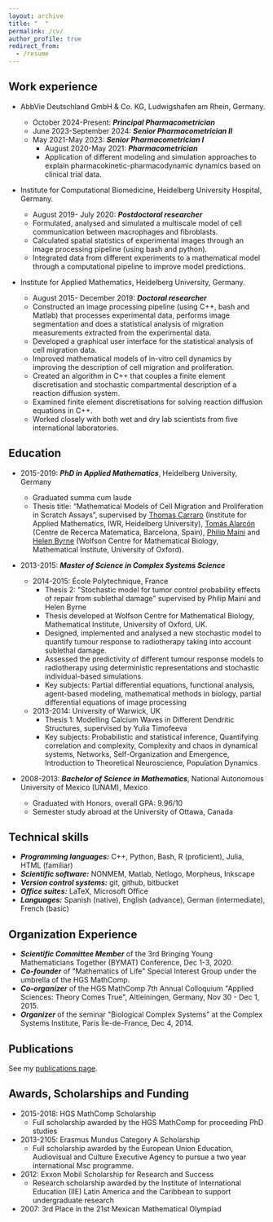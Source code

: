 ```yaml
---
layout: archive
title: "  "
permalink: /cv/
author_profile: true
redirect_from:
  - /resume
---
```


## Work experience

* AbbVie Deutschland GmbH & Co. KG, Ludwigshafen am Rhein, Germany.
	* October 2024-Present: ***Principal Pharmacometrician***
	* June 2023-September 2024: ***Senior Pharmacometrician II***
  * May 2021-May 2023: ***Senior Pharmacometrician I***
	* August 2020-May 2021: ***Pharmacometrician***
	* Application of different modeling and simulation approaches to explain pharmacokinetic-pharmacodynamic dynamics based on clinical trial data.

*  Institute for Computational Biomedicine, Heidelberg University Hospital, Germany.
	* August 2019- July 2020: ***Postdoctoral researcher***
	* Formulated, analysed and simulated a multiscale model of cell communication between macrophages and fibroblasts.
	* Calculated spatial statistics of experimental images through an image processing pipeline (using bash and python).
	* Integrated data from different experiments to a mathematical model through a computational pipeline to improve model predictions.

* Institute for Applied Mathematics, Heidelberg University, Germany.
	* August 2015- December 2019: ***Doctoral researcher***
	* Constructed an image processing pipeline (using C++, bash and Matlab) that processes experimental data, performs image segmentation and does a statistical analysis of migration measurements extracted from the experimental data.
	* Developed a graphical user interface for the statistical analysis of cell migration data.
	* Improved mathematical models of in-vitro cell dynamics by improving the description of cell migration and proliferation.
	* Created an algorithm  in C++ that couples a finite element discretisation and stochastic compartmental description of a reaction diffusion system.
	* Examined finite element discretisations for solving reaction diffusion equations in C++.
	* Worked closely with both wet and dry lab scientists from five international laboratories.

## Education

* 2015-2019: ***PhD in Applied Mathematics***, Heidelberg University, Germany
	* Graduated summa cum laude
	* Thesis title:  “Mathematical Models of Cell Migration and Proliferation in Scratch Assays”, supervised by [Thomas Carraro](https://numerik.iwr.uni-heidelberg.de/~carraro/?page_id=119) (Institute for Applied Mathematics, IWR, Heidelberg University), [Tomás Alarcón](https://sites.google.com/site/tomasalarc/home) (Centre de Recerca Matematica, Barcelona, Spain), [Philip Maini](https://people.maths.ox.ac.uk/maini/) and [Helen Byrne](https://www.maths.ox.ac.uk/people/helen.byrne) (Wolfson Centre for Mathematical Biology, Mathematical Institute, University of Oxford).

* 2013-2015: ***Master of Science in Complex Systems Science***
	* 2014-2015: École Polytechnique, France
		* Thesis 2: "Stochastic model for tumor control probability effects of repair from sublethal damage" supervised by Philip Maini and Helen Byrne
		* Thesis developed at  Wolfson Centre for Mathematical Biology, Mathematical Institute, University of Oxford, UK.
		* Designed, implemented and analysed a new stochastic model to quantify tumour response to radiotherapy taking into account sublethal damage.
		* Assessed the predictivity of different tumour response models to radiotherapy using deterministic representations and stochastic individual-based simulations.
		* Key subjects: Partial differential equations, functional analysis, agent-based modeling, mathematical methods in biology, partial differential equations of image processing
	* 2013-2014: University of Warwick, UK
		* Thesis 1: Modelling Calcium Waves in Different Dendritic Structures, supervised by Yulia Timofeeva
		* Key subjects: Probabilistic and statistical inference, Quantifying correlation and complexity, Complexity and chaos in dynamical systems, Networks, Self-Organization and Emergence, Introduction to Theoretical Neuroscience, Population Dynamics

* 2008-2013: ***Bachelor of Science in Mathematics***, National Autonomous University of Mexico (UNAM), Mexico
	* Graduated with Honors, overall GPA: 9.96/10
	* Semester study abroad at the University of Ottawa, Canada

## Technical skills

* ***Programming languages:*** C++, Python, Bash, R (proficient), Julia, HTML (familiar)
* ***Scientific software:*** NONMEM, Matlab, Netlogo, Morpheus, Inkscape
* ***Version control systems:***  git, github, bitbucket
* ***Office suites:*** LaTeX, Microsoft Office
* ***Languages:*** Spanish (native), English (advance), German (intermediate), French (basic)

## Organization Experience

* ***Scientific Committee Member*** of the 3rd Bringing Young Mathematicians Together (BYMAT) Conference, Dec 1-3, 2020.
* ***Co-founder*** of "Mathematics of Life" Special Interest Group under the umbrella of the HGS MathComp.
* ***Co-organizer*** of the HGS MathComp 7th Annual Colloquium "Applied Sciences: Theory Comes True", Altleiningen, Germany,  Nov 30 - Dec 1, 2015.
* ***Organizer*** of the seminar "Biological Complex Systems" at the Complex Systems Institute, Paris Île-de-France, Dec 4, 2014.

## Publications

See my [publications page](https://victoriapb.github.io//publications/).

## Awards, Scholarships and Funding

* 2015-2018: HGS MathComp Scholarship
	* Full scholarship awarded by the HGS MathComp for proceeding PhD studies
* 2013-2105: Erasmus Mundus Category A Scholarship
	* Full scholarship awarded by the  European Union Education, Audiovisual and Culture Executive Agency to pursue a two year international Msc programme.
* 2012: Exxon Mobil Scholarship for Research and Success
	* Research scholarship awarded by the Institute of International Education (IIE) Latin America and the Caribbean to support undergraduate research
* 2007: 3rd Place in the 21st Mexican Mathematical Olympiad
